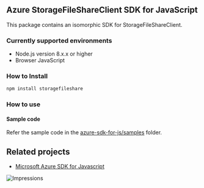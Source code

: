 ## Azure StorageFileShareClient SDK for JavaScript

This package contains an isomorphic SDK for StorageFileShareClient.

### Currently supported environments

- Node.js version 8.x.x or higher
- Browser JavaScript

### How to Install

```bash
npm install storagefileshare
```

### How to use

#### Sample code

Refer the sample code in the [azure-sdk-for-js/samples](https://github.com/Azure/azure-sdk-for-js/tree/master/samples) folder.

## Related projects

- [Microsoft Azure SDK for Javascript](https://github.com/Azure/azure-sdk-for-js)


![Impressions](https://azure-sdk-impressions.azurewebsites.net/api/impressions/azure-sdk-for-js%2Fsdk%2Fcdn%2Farm-cdn%2FREADME.png)